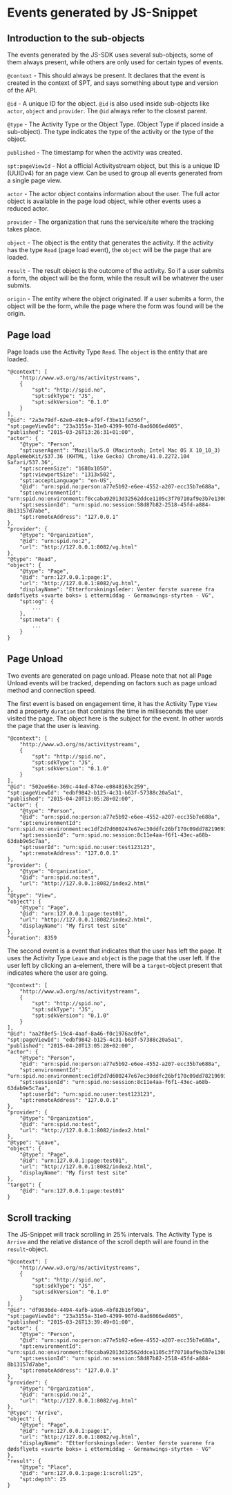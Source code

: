 # Events generated by JS-Snippet

## Introduction to the sub-objects

The events generated by the JS-SDK uses several sub-objects, some of them always present, while others are only used for certain types of events.

`@context` - This should always be present. It declares that the event is created in the context of SPT, and says something about type and version of the API.

`@id` - A unique ID for the object. `@id` is also used inside sub-objects like `actor`, `object` and `provider`. The `@id` always refer to the closest parent.

`@type` - The Activity Type or the Object Type. (Object Type if placed inside a sub-object). The type indicates the type of the activity or the type of the object.

`published` - The timestamp for when the activity was created.

`spt:pageViewId` - Not a official Activitystream object, but this is a unique ID (UUIDv4) for an page view. Can be used to group all events generated from a single page view.

`actor` - The actor object contains information about the user. The full actor object is available in the page load object, while other events uses a reduced actor.

`provider` - The organization that runs the service/site where the tracking takes place.

`object` - The object is the entity that generates the activity. If the activity has the type `Read` (page load event), the `object` will be the page that are loaded.

`result` - The result object is the outcome of the activity. So if a user submits a form, the object will be the form, while the result will be whatever the user submits.

`origin` - The entity where the object originated. If a user submits a form, the object will be the form, while the page where the form was found will be the origin.

## Page load

Page loads use the Activity Type `Read`. The `object` is the entity that are loaded.

```
"@context": [
    "http://www.w3.org/ns/activitystreams",
    {
        "spt": "http://spid.no",
        "spt:sdkType": "JS",
        "spt:sdkVersion": "0.1.0"
    }
],
"@id": "2a3e79df-62e0-49c9-af9f-f3be11fa356f",
"spt:pageViewId": "23a3155a-31e0-4399-907d-8ad6066ed405",
"published": "2015-03-26T13:26:31+01:00",
"actor": {
    "@type": "Person",
    "spt:userAgent": "Mozilla/5.0 (Macintosh; Intel Mac OS X 10_10_3) AppleWebKit/537.36 (KHTML, like Gecko) Chrome/41.0.2272.104 Safari/537.36",
    "spt:screenSize": "1680x1050",
    "spt:viewportSize": "1313x502",
    "spt:acceptLanguage": "en-US",
    "@id": "urn:spid.no:person:a77e5b92-e6ee-4552-a207-ecc35b7e688a",
    "spt:environmentId": "urn:spid.no:environment:f0ccaba92013d32562ddce1105c3f70710af9e3b7e13009776ab746352b569b8",
    "spt:sessionId": "urn:spid.no:session:58d87b82-2518-45fd-a884-8b13157d7abe",
    "spt:remoteAddress": "127.0.0.1"
},
"provider": {
    "@type": "Organization",
    "@id": "urn:spid.no:2",
    "url": "http://127.0.0.1:8082/vg.html"
},
"@type": "Read",
"object": {
    "@type": "Page",
    "@id": "urn:127.0.0.1:page:1",
    "url": "http://127.0.0.1:8082/vg.html",
    "displayName": "Etterforskningsleder: Venter første svarene fra dødsflyets «svarte boks» i ettermiddag - Germanwings-styrten - VG",
    "spt:og": {
        ...
    },
    "spt:meta": {
        ...
    }
}
```

## Page Unload

Two events are generated on page unload. Please note that not all Page Unload events will be tracked, depending on factors such as page unload method and connection speed.

The first event is based on engagement time, it has the Activity Type `View` and a property `duration` that contains the time in milliseconds the user visited the page. The object here is the subject for the event. In other words the page that the user is leaving.

```
"@context": [
    "http://www.w3.org/ns/activitystreams",
    {
        "spt": "http://spid.no",
        "spt:sdkType": "JS",
        "spt:sdkVersion": "0.1.0"
    }
],
"@id": "502ee66e-369c-44ed-874e-e0848163c259",
"spt:pageViewId": "edbf9842-b125-4c31-b63f-57388c20a5a1",
"published": "2015-04-20T13:05:28+02:00",
"actor": {
    "@type": "Person",
    "@id": "urn:spid.no:person:a77e5b92-e6ee-4552-a207-ecc35b7e688a",
    "spt:environmentId": "urn:spid.no:environment:ec1df2d7d600247e67ec30ddfc26bf170c09dd782196939639be9f7d101f10ed",
    "spt:sessionId": "urn:spid.no:session:8c11e4aa-f6f1-43ec-a68b-63dab9e5c7aa",
    "spt:userId": "urn:spid.no:user:test123123",
    "spt:remoteAddress": "127.0.0.1"
},
"provider": {
    "@type": "Organization",
    "@id": "urn:spid.no:test",
    "url": "http://127.0.0.1:8082/index2.html"
},
"@type": "View",
"object": {
    "@type": "Page",
    "@id": "urn:127.0.0.1:page:test01",
    "url": "http://127.0.0.1:8082/index2.html",
    "displayName": "My first test site"
},
"duration": 8359
```

The second event is a event that indicates that the user has left the page. It uses the Activity Type `Leave` and `object` is the page that the user left. If the user left by clicking an a-element, there will be a `target`-object present that indicates where the user are going.

```
"@context": [
    "http://www.w3.org/ns/activitystreams",
    {
        "spt": "http://spid.no",
        "spt:sdkType": "JS",
        "spt:sdkVersion": "0.1.0"
    }
],
"@id": "aa2f8ef5-19c4-4aaf-8a46-f0c1976ac0fe",
"spt:pageViewId": "edbf9842-b125-4c31-b63f-57388c20a5a1",
"published": "2015-04-20T13:05:28+02:00",
"actor": {
    "@type": "Person",
    "@id": "urn:spid.no:person:a77e5b92-e6ee-4552-a207-ecc35b7e688a",
    "spt:environmentId": "urn:spid.no:environment:ec1df2d7d600247e67ec30ddfc26bf170c09dd782196939639be9f7d101f10ed",
    "spt:sessionId": "urn:spid.no:session:8c11e4aa-f6f1-43ec-a68b-63dab9e5c7aa",
    "spt:userId": "urn:spid.no:user:test123123",
    "spt:remoteAddress": "127.0.0.1"
},
"provider": {
    "@type": "Organization",
    "@id": "urn:spid.no:test",
    "url": "http://127.0.0.1:8082/index2.html"
},
"@type": "Leave",
"object": {
    "@type": "Page",
    "@id": "urn:127.0.0.1:page:test01",
    "url": "http://127.0.0.1:8082/index2.html",
    "displayName": "My first test site"
},
"target": {
    "@id": "urn:127.0.0.1:page:test01"
}

```

## Scroll tracking

The JS-Snippet will track scrolling in 25% intervals. The Activity Type is `Arrive` and the relative distance of the scroll depth will are found in the `result`-object.

```
"@context": [
    "http://www.w3.org/ns/activitystreams",
    {
        "spt": "http://spid.no",
        "spt:sdkType": "JS",
        "spt:sdkVersion": "0.1.0"
    }
],
"@id": "df9836de-4494-4afb-a9a6-4bf82b16f90a",
"spt:pageViewId": "23a3155a-31e0-4399-907d-8ad6066ed405",
"published": "2015-03-26T13:39:49+01:00",
"actor": {
    "@type": "Person",
    "@id": "urn:spid.no:person:a77e5b92-e6ee-4552-a207-ecc35b7e688a",
    "spt:environmentId": "urn:spid.no:environment:f0ccaba92013d32562ddce1105c3f70710af9e3b7e13009776ab746352b569b8",
    "spt:sessionId": "urn:spid.no:session:58d87b82-2518-45fd-a884-8b13157d7abe",
    "spt:remoteAddress": "127.0.0.1"
},
"provider": {
    "@type": "Organization",
    "@id": "urn:spid.no:2",
    "url": "http://127.0.0.1:8082/vg.html"
},
"@type": "Arrive",
"object": {
    "@type": "Page",
    "@id": "urn:127.0.0.1:page:1",
    "url": "http://127.0.0.1:8082/vg.html",
    "displayName": "Etterforskningsleder: Venter første svarene fra dødsflyets «svarte boks» i ettermiddag - Germanwings-styrten - VG"
},
"result": {
    "@type": "Place",
    "@id": "urn:127.0.0.1:page:1:scroll:25",
    "spt:depth": 25
}
```
